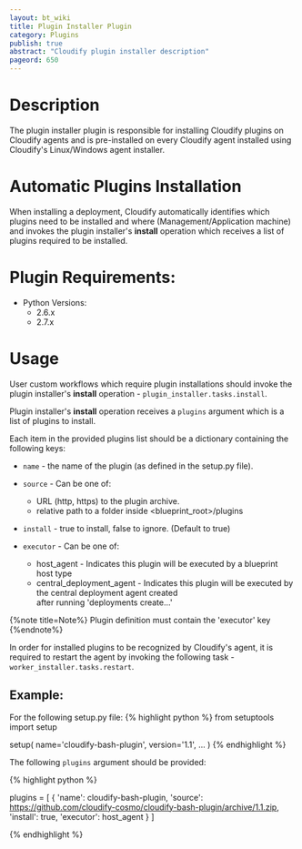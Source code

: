 ```yaml
---
layout: bt_wiki
title: Plugin Installer Plugin
category: Plugins
publish: true
abstract: "Cloudify plugin installer description"
pageord: 650
---
```



# Description

The plugin installer plugin is responsible for installing Cloudify plugins on Cloudify agents and is pre-installed on every Cloudify agent installed using Cloudify's Linux/Windows agent installer.


# Automatic Plugins Installation

When installing a deployment, Cloudify automatically identifies which plugins need to be installed and where (Management/Application machine) and invokes the plugin installer's **install** operation which receives a list of plugins required to be installed.


# Plugin Requirements:

* Python Versions:
  * 2.6.x
  * 2.7.x


# Usage

User custom workflows which require plugin installations should invoke the plugin installer's **install** operation - `plugin_installer.tasks.install`.

Plugin installer's **install** operation receives a `plugins` argument which is a list of plugins to install.

Each item in the provided plugins list should be a dictionary containing the following keys:

* `name` - the name of the plugin (as defined in the setup.py file).
* `source` - Can be one of:

    - URL (http, https) to the plugin archive.
    - relative path to a folder inside <blueprint_root>/plugins

* `install` - true to install, false to ignore. (Default to true)
* `executor` - Can be one of:

    - host_agent - Indicates this plugin will be executed by a blueprint host type
    - central_deployment_agent - Indicates this plugin will be executed by the central deployment agent created  <br>
                                 after running 'deployments create...'

{%note title=Note%}
Plugin definition must contain the 'executor' key
{%endnote%}


In order for installed plugins to be recognized by Cloudify's agent, it is required to restart the agent by invoking the following task - `worker_installer.tasks.restart`.


## Example:

For the following setup.py file:
{% highlight python %}
from setuptools import setup

setup(
    name='cloudify-bash-plugin',
    version='1.1',
    ...
)
{% endhighlight %}

The following `plugins` argument should be provided:

{% highlight python %}

plugins = [
  {
    'name': cloudify-bash-plugin,
    'source': https://github.com/cloudify-cosmo/cloudify-bash-plugin/archive/1.1.zip,
    'install': true,
    'executor': host_agent
  }
]

{% endhighlight %}

